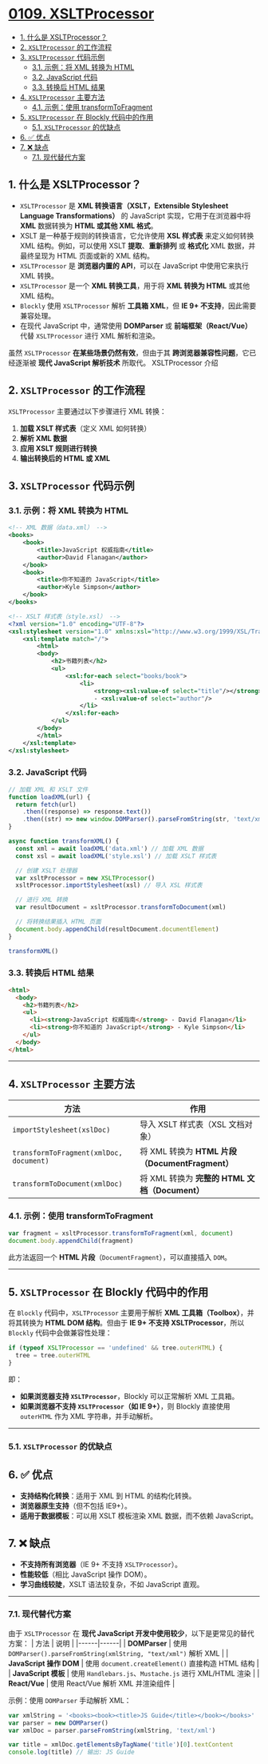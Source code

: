 # [0109. XSLTProcessor](https://github.com/Tdahuyou/html-css-js/tree/main/0109.%20XSLTProcessor)

<!-- region:toc -->
- [1. 什么是 XSLTProcessor？](#1-什么是-xsltprocessor)
- [2. `XSLTProcessor` 的工作流程](#2-xsltprocessor-的工作流程)
- [3. `XSLTProcessor` 代码示例](#3-xsltprocessor-代码示例)
  - [3.1. 示例：将 XML 转换为 HTML](#31-示例将-xml-转换为-html)
  - [3.2. JavaScript 代码](#32-javascript-代码)
  - [3.3. 转换后 HTML 结果](#33-转换后-html-结果)
- [4. `XSLTProcessor` 主要方法](#4-xsltprocessor-主要方法)
  - [4.1. 示例：使用 transformToFragment](#41-示例使用-transformtofragment)
- [5. `XSLTProcessor` 在 Blockly 代码中的作用](#5-xsltprocessor-在-blockly-代码中的作用)
  - [5.1. `XSLTProcessor` 的优缺点](#51-xsltprocessor-的优缺点)
- [6. ✅ 优点](#6--优点)
- [7. ❌ 缺点](#7--缺点)
  - [7.1. 现代替代方案](#71-现代替代方案)
<!-- endregion:toc -->

## 1. 什么是 XSLTProcessor？

- `XSLTProcessor` 是 **XML 转换语言（XSLT，Extensible Stylesheet Language Transformations）** 的 JavaScript 实现，它用于在浏览器中将 **XML** 数据转换为 **HTML 或其他 XML 格式**。
- XSLT 是一种基于规则的转换语言，它允许使用 **XSL 样式表** 来定义如何转换 XML 结构。例如，可以使用 XSLT **提取**、**重新排列** 或 **格式化** XML 数据，并最终呈现为 HTML 页面或新的 XML 结构。
- `XSLTProcessor` 是 **浏览器内置的 API**，可以在 JavaScript 中使用它来执行 XML 转换。
- `XSLTProcessor` 是一个 **XML 转换工具**，用于将 **XML 转换为 HTML** 或其他 XML 结构。
- `Blockly` 使用 `XSLTProcessor` 解析 **工具箱 XML**，但 **IE 9+ 不支持**，因此需要兼容处理。
- 在现代 JavaScript 中，通常使用 **DOMParser** 或 **前端框架（React/Vue）** 代替 `XSLTProcessor` 进行 XML 解析和渲染。

虽然 `XSLTProcessor` **在某些场景仍然有效**，但由于其 **跨浏览器兼容性问题**，它已经逐渐被 **现代 JavaScript 解析技术** 所取代。
XSLTProcessor 介绍


## 2. `XSLTProcessor` 的工作流程

`XSLTProcessor` 主要通过以下步骤进行 XML 转换：

1. **加载 XSLT 样式表**（定义 XML 如何转换）
2. **解析 XML 数据**
3. **应用 XSLT 规则进行转换**
4. **输出转换后的 HTML 或 XML**

## 3. `XSLTProcessor` 代码示例

### 3.1. 示例：将 XML 转换为 HTML

```xml
<!-- XML 数据（data.xml） -->
<books>
    <book>
        <title>JavaScript 权威指南</title>
        <author>David Flanagan</author>
    </book>
    <book>
        <title>你不知道的 JavaScript</title>
        <author>Kyle Simpson</author>
    </book>
</books>
```

```xml
<!-- XSLT 样式表（style.xsl） -->
<?xml version="1.0" encoding="UTF-8"?>
<xsl:stylesheet version="1.0" xmlns:xsl="http://www.w3.org/1999/XSL/Transform">
    <xsl:template match="/">
        <html>
        <body>
            <h2>书籍列表</h2>
            <ul>
                <xsl:for-each select="books/book">
                    <li>
                        <strong><xsl:value-of select="title"/></strong>
                        - <xsl:value-of select="author"/>
                    </li>
                </xsl:for-each>
            </ul>
        </body>
        </html>
    </xsl:template>
</xsl:stylesheet>
```

### 3.2. JavaScript 代码

```javascript
// 加载 XML 和 XSLT 文件
function loadXML(url) {
  return fetch(url)
    .then((response) => response.text())
    .then((str) => new window.DOMParser().parseFromString(str, 'text/xml'))
}

async function transformXML() {
  const xml = await loadXML('data.xml') // 加载 XML 数据
  const xsl = await loadXML('style.xsl') // 加载 XSLT 样式表

  // 创建 XSLT 处理器
  var xsltProcessor = new XSLTProcessor()
  xsltProcessor.importStylesheet(xsl) // 导入 XSL 样式表

  // 进行 XML 转换
  var resultDocument = xsltProcessor.transformToDocument(xml)

  // 将转换结果插入 HTML 页面
  document.body.appendChild(resultDocument.documentElement)
}

transformXML()
```

### 3.3. 转换后 HTML 结果

```html
<html>
  <body>
    <h2>书籍列表</h2>
    <ul>
      <li><strong>JavaScript 权威指南</strong> - David Flanagan</li>
      <li><strong>你不知道的 JavaScript</strong> - Kyle Simpson</li>
    </ul>
  </body>
</html>
```

---

## 4. `XSLTProcessor` 主要方法

| 方法                                    | 作用                                            |
| --------------------------------------- | ----------------------------------------------- |
| `importStylesheet(xslDoc)`              | 导入 XSLT 样式表（XSL 文档对象）                |
| `transformToFragment(xmlDoc, document)` | 将 XML 转换为 **HTML 片段（DocumentFragment）** |
| `transformToDocument(xmlDoc)`           | 将 XML 转换为 **完整的 HTML 文档（Document）**  |

### 4.1. 示例：使用 transformToFragment

```javascript
var fragment = xsltProcessor.transformToFragment(xml, document)
document.body.appendChild(fragment)
```

此方法返回一个 **HTML 片段**（`DocumentFragment`），可以直接插入 `DOM`。

---

## 5. `XSLTProcessor` 在 Blockly 代码中的作用

在 `Blockly` 代码中，`XSLTProcessor` 主要用于解析 **XML 工具箱（Toolbox）**，并将其转换为 **HTML DOM 结构**。但由于 **IE 9+ 不支持 XSLTProcessor**，所以 `Blockly` 代码中会做兼容性处理：

```javascript
if (typeof XSLTProcessor == 'undefined' && tree.outerHTML) {
  tree = tree.outerHTML
}
```

即：

- **如果浏览器支持 `XSLTProcessor`**，Blockly 可以正常解析 XML 工具箱。
- **如果浏览器不支持 `XSLTProcessor`（如 IE 9+）**，则 Blockly 直接使用 `outerHTML` 作为 XML 字符串，并手动解析。

---

### 5.1. `XSLTProcessor` 的优缺点

## 6. ✅ 优点

- **支持结构化转换**：适用于 XML 到 HTML 的结构化转换。
- **浏览器原生支持**（但不包括 IE9+）。
- **适用于数据模板**：可以用 XSLT 模板渲染 XML 数据，而不依赖 JavaScript。

## 7. ❌ 缺点

- **不支持所有浏览器**（IE 9+ 不支持 `XSLTProcessor`）。
- **性能较低**（相比 JavaScript 操作 DOM）。
- **学习曲线较陡**，XSLT 语法较复杂，不如 JavaScript 直观。

---

### 7.1. 现代替代方案

由于 `XSLTProcessor` 在 **现代 JavaScript 开发中使用较少**，以下是更常见的替代方案：
| 方法 | 说明 |
|------|------|
| **DOMParser** | 使用 `DOMParser().parseFromString(xmlString, "text/xml")` 解析 XML |
| **JavaScript 操作 DOM** | 使用 `document.createElement()` 直接构造 HTML 结构 |
| **JavaScript 模板** | 使用 `Handlebars.js`、`Mustache.js` 进行 XML/HTML 渲染 |
| **React/Vue** | 使用 React/Vue 解析 XML 并渲染组件 |

示例：使用 `DOMParser` 手动解析 XML：

```javascript
var xmlString = '<books><book><title>JS Guide</title></book></books>'
var parser = new DOMParser()
var xmlDoc = parser.parseFromString(xmlString, 'text/xml')

var title = xmlDoc.getElementsByTagName('title')[0].textContent
console.log(title) // 输出: JS Guide
```
